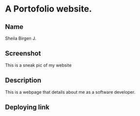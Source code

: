 # A Portofolio website.

## Name
Sheila Birgen J.
## Screenshot
This is a sneak pic of my website
## Description
This is a webpage that details about me as a software developer.
## Deploying link
